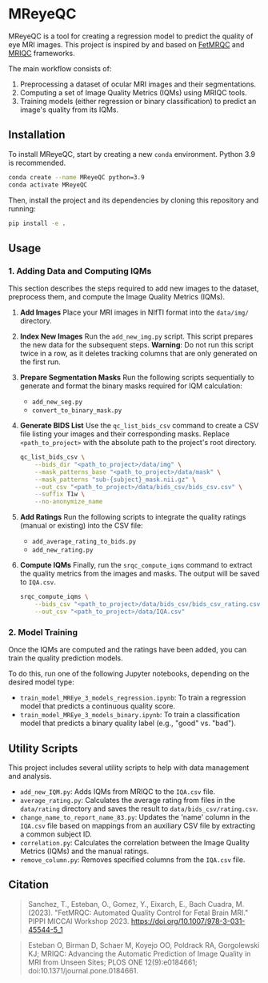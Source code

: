 # MReyeQC

MReyeQC is a tool for creating a regression model to predict the quality of eye MRI images. This project is inspired by and based on [FetMRQC](https://github.com/Medical-Image-Analysis-Laboratory/fetmrqc) and [MRIQC](https://mriqc.readthedocs.io/) frameworks.

The main workflow consists of:
1.  Preprocessing a dataset of ocular MRI images and their segmentations.
2.  Computing a set of Image Quality Metrics (IQMs) using MRIQC tools.
3.  Training models (either regression or binary classification) to predict an image's quality from its IQMs.

## Installation

To install MReyeQC, start by creating a new `conda` environment. Python 3.9 is recommended.

```bash
conda create --name MReyeQC python=3.9
conda activate MReyeQC
```

Then, install the project and its dependencies by cloning this repository and running:
```bash
pip install -e .
```

## Usage

### 1. Adding Data and Computing IQMs

This section describes the steps required to add new images to the dataset, preprocess them, and compute the Image Quality Metrics (IQMs).

1.  **Add Images**
    Place your MRI images in NIfTI format into the `data/img/` directory.

2.  **Index New Images**
    Run the `add_new_img.py` script. This script prepares the new data for the subsequent steps.
    **Warning**: Do not run this script twice in a row, as it deletes tracking columns that are only generated on the first run.

3.  **Prepare Segmentation Masks**
    Run the following scripts sequentially to generate and format the binary masks required for IQM calculation:
    * `add_new_seg.py`
    * `convert_to_binary_mask.py`

4.  **Generate BIDS List**
    Use the `qc_list_bids_csv` command to create a CSV file listing your images and their corresponding masks. Replace `<path_to_project>` with the absolute path to the project's root directory.

    ```bash
    qc_list_bids_csv \
        --bids_dir "<path_to_project>/data/img" \
        --mask_patterns_base "<path_to_project>/data/mask" \
        --mask_patterns "sub-{subject}_mask.nii.gz" \
        --out_csv "<path_to_project>/data/bids_csv/bids_csv.csv" \
        --suffix T1w \
        --no-anonymize_name
    ```

5.  **Add Ratings**
    Run the following scripts to integrate the quality ratings (manual or existing) into the CSV file:
    * `add_average_rating_to_bids.py`
    * `add_new_rating.py`

6.  **Compute IQMs**
    Finally, run the `srqc_compute_iqms` command to extract the quality metrics from the images and masks. The output will be saved to `IQA.csv`.

    ```bash
    srqc_compute_iqms \
        --bids_csv "<path_to_project>/data/bids_csv/bids_csv_rating.csv" \
        --out_csv "<path_to_project>/data/IQA.csv"
    ```

### 2. Model Training

Once the IQMs are computed and the ratings have been added, you can train the quality prediction models.

To do this, run one of the following Jupyter notebooks, depending on the desired model type:
* `train_model_MREye_3_models_regression.ipynb`: To train a regression model that predicts a continuous quality score.
* `train_model_MREye_3_models_binary.ipynb`: To train a classification model that predicts a binary quality label (e.g., "good" vs. "bad").

## Utility Scripts

This project includes several utility scripts to help with data management and analysis.

* `add_new_IQM.py`: Adds IQMs from MRIQC to the `IQA.csv` file.
* `average_rating.py`: Calculates the average rating from files in the `data/rating` directory and saves the result to `data/bids_csv/rating.csv`.
* `change_name_to_report_name_83.py`: Updates the 'name' column in the `IQA.csv` file based on mappings from an auxiliary CSV file by extracting a common subject ID.
* `correlation.py`: Calculates the correlation between the Image Quality Metrics (IQMs) and the manual ratings.
* `remove_column.py`: Removes specified columns from the `IQA.csv` file.

## Citation
> Sanchez, T., Esteban, O., Gomez, Y., Eixarch, E., Bach Cuadra, M. (2023). "FetMRQC: Automated Quality Control for Fetal Brain MRI." PIPPI MICCAI Workshop 2023. https://doi.org/10.1007/978-3-031-45544-5_1

> Esteban O, Birman D, Schaer M, Koyejo OO, Poldrack RA, Gorgolewski KJ; MRIQC: Advancing the Automatic Prediction of Image Quality in MRI from Unseen Sites; PLOS ONE 12(9):e0184661; doi:10.1371/journal.pone.0184661.
